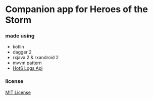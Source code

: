 # Companion app for Heroes of the Storm

### made using
- kotlin
- dagger 2
- rxjava 2 & rxandroid 2
- mvvm pattern
- [HotS Logs Api](http://www.hotslogs.com/Info/API) 

### license
[MIT License](LICENSE)

